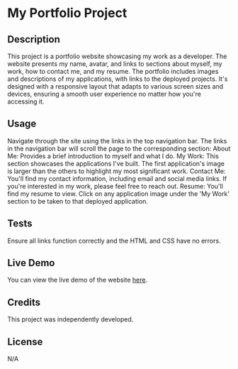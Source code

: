 # My Portfolio Project

## Description
This project is a portfolio website showcasing my work as a developer. The website presents my name, avatar, and links to sections about myself, my work, how to contact me, and my resume. The portfolio includes images and descriptions of my applications, with links to the deployed projects. It's designed with a responsive layout that adapts to various screen sizes and devices, ensuring a smooth user experience no matter how you're accessing it.

## Usage
Navigate through the site using the links in the top navigation bar. The links in the navigation bar will scroll the page to the corresponding section:
About Me: Provides a brief introduction to myself and what I do.
My Work: This section showcases the applications I've built. The first application's image is larger than the others to highlight my most significant work.
Contact Me: You'll find my contact information, including email and social media links. If you're interested in my work, please feel free to reach out.
Resume: You'll find my resume to view.
Click on any application image under the 'My Work' section to be taken to that deployed application.

## Tests
Ensure all links function correctly and the HTML and CSS have no errors.

## Live Demo
You can view the live demo of the website [here](https://lightoftwelve.github.io/portfolio/).

## Credits
This project was independently developed.

## License
N/A
